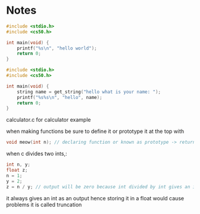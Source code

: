 # Notes


```c
#include <stdio.h>
#include <cs50.h>

int main(void) {
    printf("%s\n", "hello world");
    return 0;
}

```

```c
#include <stdio.h>
#include <cs50.h>

int main(void) {
    string name = get_string("hello what is your name: ");
    printf("%s%s\n", "hello", name);
    return 0;
}
```

calculator.c for calculator example

when making functions be sure to define it or prototype it at the top with

```c
void meow(int n); // declaring function or known as prototype -> return value _name_(_data_typ_-_argument_);
```

when c divides two ints,: 
```c
int n, y;
float z;
n = 1;
y = 2;
z = n / y; // output will be zero because int divided by int gives an int and storing in a float is incorrect data type
```
it always gives an int as an output hence storing it in a float would cause problems it is called truncation


